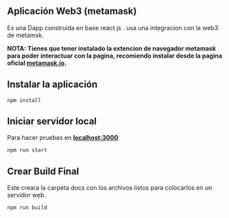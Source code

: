 ## Aplicación Web3 (metamask)

Es una Dapp construida en base react js . usa una integracion con la web3 de metamsk.

**NOTA: Tienes que tener instalado la extencion de navegador metamask para poder interactuar con la pagina, recomiendo instalar desde la pagina oficial  [metamask.io](https://metamask.io/).**



## Instalar la aplicación

`npm install`

## Iniciar servidor local

Para hacer pruebas en **[localhost:3000](http://localhost:3000)**

`npm run start`

## Crear Build Final

Este creara la carpeta docs con los archivos listos para colocarlos en un servidor web.

`npm run build`
